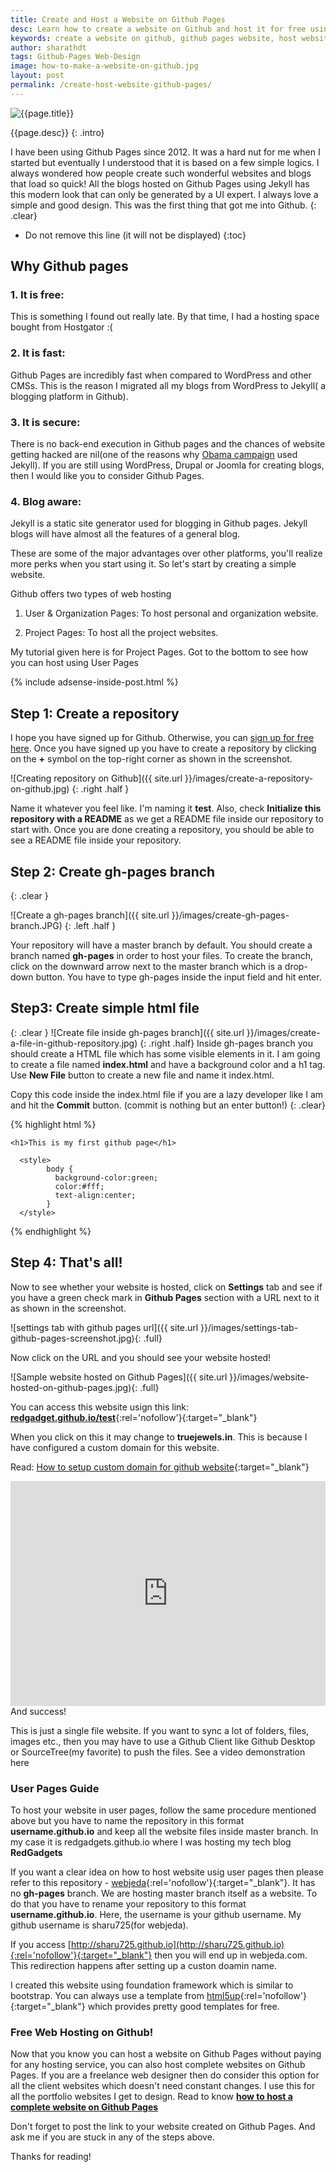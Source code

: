 ```yaml
---
title: Create and Host a Website on Github Pages
desc: Learn how to create a website on Github and host it for free using Github Pages. This can be used to host your projects and portfolio websites easily without spending a dime. You can also host blogs for free on Github Pages.
keywords: create a website on github, github pages website, host website on github, github web hosting
author: sharathdt
tags: Github-Pages Web-Design
image: how-to-make-a-website-on-github.jpg
layout: post
permalink: /create-host-website-github-pages/
---
```


<img alt="{{page.title}}" title="{{page.title}}" itemprop="thumbnailUrl" class="left half noborder" src="/thumbs/{{page.image}}">

<i class="fa fa-quote-left fa-3x fa-pull-left fa-border"></i>{{page.desc}}
{: .intro}

I have been using Github Pages since 2012. It was a hard nut for me when I started but eventually I understood that it is based on a few simple logics. I always wondered how people create such wonderful websites and blogs that load so quick! All the blogs hosted on Github Pages using Jekyll has this modern look that can only be generated by a UI expert. I always love a simple and good design. This was the first thing that got me into Github.
{: .clear}

<div class="clear"></div>   


* Do not remove this line (it will not be displayed) 
{:toc}

## Why Github pages

### 1. It is free:
This is something I found out really late. By that time, I had a hosting space bought from Hostgator :(


### 2. It is fast:
Github Pages are incredibly fast when compared to WordPress and other CMSs. This is the reason I migrated all my blogs from WordPress to Jekyll( a blogging platform in Github).


### 3. It is secure:
There is no back-end execution in Github pages and the chances of website getting hacked are nil(one of the reasons why [Obama campaign](https://contribute.barackobama.com/) used Jekyll). If you are still using WordPress, Drupal or Joomla for creating blogs, then I would like you to consider Github Pages. 


### 4. Blog aware:
Jekyll is a static site generator used for blogging in Github pages. Jekyll blogs will have almost all the features of a general blog.


These are some of the major advantages over other platforms, you'll realize more perks when you start using it. So let's start by creating a simple website.

Github offers two types of web hosting

1. User & Organization Pages: To host personal and organization website.

2. Project Pages: To host all the project websites.

My tutorial given here is for Project Pages. Got to the bottom to see how you can host using User Pages

{% include adsense-inside-post.html %}

## Step 1: Create a repository

I hope you have signed up for Github. Otherwise, you can [sign up for free here](https://github.com). Once you have signed up you have to create a repository by clicking on the **+** symbol on the top-right corner as shown in the screenshot.


![Creating repository on Github]({{ site.url }}/images/create-a-repository-on-github.jpg)
{: .right .half }

Name it whatever you feel like. I'm naming it **test**. Also, check **Initialize this repository with a README** as we get a README file inside our repository to start with. Once you are done creating a repository, you should be able to see a README file inside your repository.


## Step 2: Create gh-pages branch
{: .clear }

![Create a gh-pages branch]({{ site.url }}/images/create-gh-pages-branch.JPG)
{: .left .half }

Your repository will have a master branch by default. You should create a branch named **gh-pages** in order to host your files. To create the branch, click on the downward arrow next to the master branch which is a drop-down button. You have to type gh-pages inside the input field and hit enter.

## Step3: Create simple html file
{: .clear }
![Create file inside gh-pages branch]({{ site.url }}/images/create-a-file-in-github-repository.jpg)
{: .right .half}
Inside gh-pages branch you should create a HTML file which has some visible elements in it. I am going to create a file named **index.html** and have a background color and a h1 tag. Use **New File** button to create a new file and name it index.html.


Copy this code inside the index.html file if you are a lazy developer like I am and hit the **Commit** button. (commit is nothing but an enter button!)
{: .clear}

{% highlight html %}


<html>
 
  <title>First website</title>
  
   <body>
    
    <h1>This is my first github page</h1>
  
  </body>
  
      <style>
            body {
              background-color:green;
              color:#fff;
              text-align:center;
            }
      </style>
  
</html>

{% endhighlight %}



## Step 4: That's all! 

Now to see whether your website is hosted, click on **Settings** tab and see if you have a green check mark in **Github Pages** section with a URL next to it as shown in the screenshot.


![settings tab with github pages url]({{ site.url }}/images/settings-tab-github-pages-screenshot.jpg){: .full}



Now click on the URL and you should see your website hosted!


![Sample website hosted on Github Pages]({{ site.url }}/images/website-hosted-on-github-pages.jpg){: .full}

You can access this website usign this link: [**redgadget.github.io/test**](http://redgadget.github.io/test){:rel='nofollow'}{:target="_blank"}

When you click on this it may change to **truejewels.in**. This is because I have configured a custom domain for this website.

Read: [How to setup custom domain for github website](/how-to-add-custom-domain-to-github/){:target="_blank"}


<iframe itemscope="" class="right half" itemprop="video" width="100%" height="360" src="https://www.youtube.com/embed/bwThn0rxv7M?rel=0" frameborder="0" allowfullscreen></iframe>
And success! 

This is just a single file website. If you want to sync a lot of folders, files, images etc., then you may have to use a Github Client like Github Desktop or SourceTree(my favorite) to push the files. See a video demonstration here


<div class="note clear">
<h3>User Pages Guide</h3>
<p>
To host your website in user pages, follow the same procedure mentioned above but you have to name the repository in this format <strong>username.github.io</strong> and keep all the website files inside master branch. In my case it is redgadgets.github.io where I was hosting my tech blog <strong>RedGadgets</strong>
</p>
</div>

If you want a clear idea on how to host website usig user pages then please refer to this repository - [webjeda](https://github.com/sharu725/sharu725.github.io){:rel='nofollow'}{:target="_blank"}.
It has no **gh-pages** branch. We are hosting master branch itself as a website. To do that you have to rename your repository to this format **username.github.io**. Here, the username is your github username. My github username is sharu725(for webjeda).

If you access [http://sharu725.github.io](http://sharu725.github.io){:rel='nofollow'}{:target="_blank"} then you will end up in webjeda.com. This redirection happens after setting up a custon doamin name.

I created this website using foundation framework which is similar to bootstrap. You can always use a template from [html5up](html5up.net){:rel='nofollow'}{:target="_blank"} which provides pretty good templates for free.

<div class="tips">
<h3>Free Web Hosting on Github!</h3>
<p>Now that you know you can host a website on Github Pages without paying for any hosting service, you can also host complete websites on Github Pages. If you are a freelance web designer then do consider this option for all the client websites which doesn't need constant changes. I use this for all the portfolio websites I get to design. Read to know <a href="/sync-files-folders-github/"><strong>how to host a complete website on Github Pages</strong></a>
</p>
</div>

Don't forget to post the link to your website created on Github Pages. And ask me if you are stuck in any of the steps above.

Thanks for reading!
